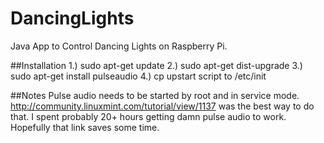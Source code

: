 # DancingLights
Java App to Control Dancing Lights on Raspberry Pi.

##Installation
1.) sudo apt-get update
2.) sudo apt-get dist-upgrade
3.) sudo apt-get install pulseaudio
4.) cp upstart script to /etc/init

##Notes
Pulse audio needs to be started by root and in service mode. 
http://community.linuxmint.com/tutorial/view/1137 was the best way to do that. I spent probably 20+ hours getting damn pulse audio to work. Hopefully that link saves some time. 


